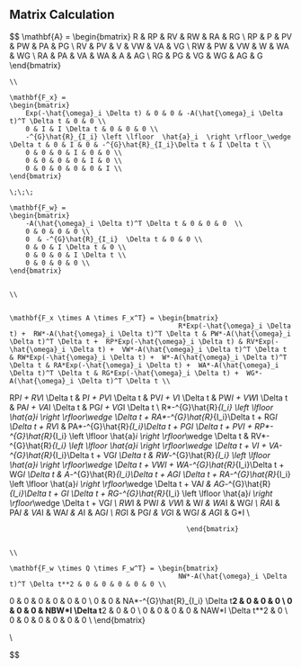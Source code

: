 ## Matrix Calculation
$$
    \mathbf{A} = \begin{bmatrix}    R & RP & RV & RW & RA & RG \\
                                    RP & P & PV & PW & PA & PG \\
                                    RV & PV & V & VW & VA & VG \\
                                    RW & PW & VW & W & WA & WG \\
                                    RA & PA & VA & WA & A & AG \\
                                    RG & PG & VG & WG & AG & G
                \end{bmatrix}

    \\

    \mathbf{F_x} = 
    \begin{bmatrix} 
        Exp(-\hat{\omega}_i \Delta t) & 0 & 0 & -A(\hat{\omega}_i \Delta t)^T \Delta t & 0 & 0 \\
        0 & I & I \Delta t & 0 & 0 & 0 \\
        -^{G}\hat{R}_{I_i} \left \lfloor  \hat{a}_i  \right \rfloor_\wedge   \Delta t & 0 & I & 0 & -^{G}\hat{R}_{I_i}\Delta t & I \Delta t \\
        0 & 0 & 0 & I & 0 & 0 \\
        0 & 0 & 0 & 0 & I & 0 \\
        0 & 0 & 0 & 0 & 0 & I \\
    \end{bmatrix}

    \;\;\;

    \mathbf{F_w} =
    \begin{bmatrix} 
        -A(\hat{\omega}_i \Delta t)^T \Delta t & 0 & 0 & 0  \\
        0 & 0 & 0 & 0 \\
        0  & -^{G}\hat{R}_{I_i}  \Delta t & 0 & 0 \\
        0 & 0 & I \Delta t & 0 \\
        0 & 0 & 0 & I \Delta t \\
        0 & 0 & 0 & 0 \\
    \end{bmatrix}


    \\


    \mathbf{F_x \times A \times F_x^T} = \begin{bmatrix}  
                                              R*Exp(-\hat{\omega}_i \Delta t) +  RW*-A(\hat{\omega}_i \Delta t)^T \Delta t & PW*-A(\hat{\omega}_i \Delta t)^T \Delta t +  RP*Exp(-\hat{\omega}_i \Delta t) & RV*Exp(-\hat{\omega}_i \Delta t) +  VW*-A(\hat{\omega}_i \Delta t)^T \Delta t & RW*Exp(-\hat{\omega}_i \Delta t) +  W*-A(\hat{\omega}_i \Delta t)^T \Delta t & RA*Exp(-\hat{\omega}_i \Delta t) +  WA*-A(\hat{\omega}_i \Delta t)^T \Delta t & RG*Exp(-\hat{\omega}_i \Delta t) +  WG*-A(\hat{\omega}_i \Delta t)^T \Delta t \\
RP*I +  RV*I \Delta t & P*I +  PV*I \Delta t & PV*I +  V*I \Delta t & PW*I +  VW*I \Delta t & PA*I +  VA*I \Delta t & PG*I +  VG*I \Delta t \\
R*-^{G}\hat{R}_{I_i} \left \lfloor \hat{a}_i \right \rfloor_\wedge \Delta t +  RA*-^{G}\hat{R}_{I_i}\Delta t +  RG*I \Delta t +  RV*I & PA*-^{G}\hat{R}_{I_i}\Delta t +  PG*I \Delta t +  PV*I +  RP*-^{G}\hat{R}_{I_i} \left \lfloor \hat{a}_i \right \rfloor_\wedge \Delta t & RV*-^{G}\hat{R}_{I_i} \left \lfloor \hat{a}_i \right \rfloor_\wedge \Delta t +  V*I +  VA*-^{G}\hat{R}_{I_i}\Delta t +  VG*I \Delta t & RW*-^{G}\hat{R}_{I_i} \left \lfloor \hat{a}_i \right \rfloor_\wedge \Delta t +  VW*I +  WA*-^{G}\hat{R}_{I_i}\Delta t +  WG*I \Delta t & A*-^{G}\hat{R}_{I_i}\Delta t +  AG*I \Delta t +  RA*-^{G}\hat{R}_{I_i} \left \lfloor \hat{a}_i \right \rfloor_\wedge \Delta t +  VA*I & AG*-^{G}\hat{R}_{I_i}\Delta t +  G*I \Delta t +  RG*-^{G}\hat{R}_{I_i} \left \lfloor \hat{a}_i \right \rfloor_\wedge \Delta t +  VG*I \\
RW*I & PW*I & VW*I & W*I & WA*I & WG*I \\
RA*I & PA*I & VA*I & WA*I & A*I & AG*I \\
RG*I & PG*I & VG*I & WG*I & AG*I & G*I \\





                                                \end{bmatrix}


    \\

    \mathbf{F_w \times Q \times F_w^T} = \begin{bmatrix}  
                                              NW*-A(\hat{\omega}_i \Delta t)^T \Delta t**2 & 0 & 0 & 0 & 0 & 0 \\
0 & 0 & 0 & 0 & 0 & 0 \\
0 & 0 & NA*-^{G}\hat{R}_{I_i}  \Delta t**2 & 0 & 0 & 0 \\
0 & 0 & 0 & NBW*I \Delta t**2 & 0 & 0 \\
0 & 0 & 0 & 0 & NAW*I \Delta t**2 & 0 \\
0 & 0 & 0 & 0 & 0 & 0 \\
  \end{bmatrix}

  \\



$$